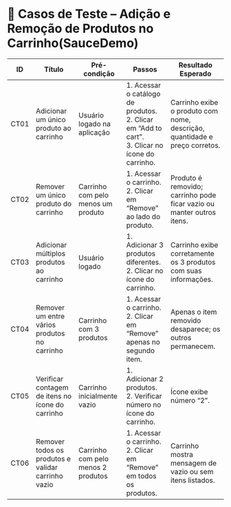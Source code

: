 # 🧪 Casos de Teste – Adição e Remoção de Produtos no Carrinho(SauceDemo)

| ID    | Título                                              | Pré-condição                            | Passos                                                                                                                                   | Resultado Esperado                                                                 |
|-------|------------------------------------------------------|-----------------------------------------|------------------------------------------------------------------------------------------------------------------------------------------|-------------------------------------------------------------------------------------|
| CT01  | Adicionar um único produto ao carrinho              | Usuário logado na aplicação             | 1. Acessar o catálogo de produtos.<br>2. Clicar em “Add to cart”.<br>3. Clicar no ícone do carrinho.                                     | Carrinho exibe o produto com nome, descrição, quantidade e preço corretos.                    |
| CT02  | Remover um único produto do carrinho                | Carrinho com pelo menos um produto      | 1. Acessar o carrinho.<br>2. Clicar em “Remove” ao lado do produto.                                                                      | Produto é removido; carrinho pode ficar vazio ou manter outros itens.              |
| CT03  | Adicionar múltiplos produtos ao carrinho            | Usuário logado                          | 1. Adicionar 3 produtos diferentes.<br>2. Clicar no ícone do carrinho.                                                                   | Carrinho exibe corretamente os 3 produtos com suas informações.                    |
| CT04  | Remover um entre vários produtos no carrinho        | Carrinho com 3 produtos                 | 1. Acessar o carrinho.<br>2. Clicar em “Remove” apenas no segundo item.                                                                  | Apenas o item removido desaparece; os outros permanecem.                           |
| CT05  | Verificar contagem de itens no ícone do carrinho    | Carrinho inicialmente vazio             | 1. Adicionar 2 produtos.<br>2. Verificar número no ícone do carrinho.                                                                    | Ícone exibe número “2”.                                                            |
| CT06  | Remover todos os produtos e validar carrinho vazio  | Carrinho com pelo menos 2 produtos      | 1. Acessar o carrinho.<br>2. Clicar em “Remove” em todos os produtos.                                                                   | Carrinho mostra mensagem de vazio ou sem itens listados.                          |
